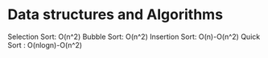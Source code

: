 # Data structures and Algorithms 
Selection Sort: O(n^2)
Bubble Sort: O(n^2)
Insertion Sort: O(n)-O(n^2)
Quick Sort : O(nlogn)-O(n^2)